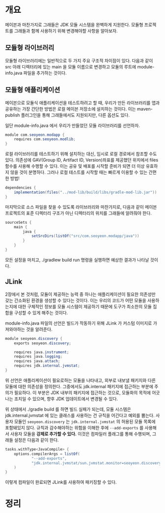 <!-- Date: 2025-01-28 -->
<!-- Update Date: 2025-01-28 -->
<!-- File ID: 5a2db82a-104d-4b92-a02f-752a81a92c78 -->
<!-- Author: Seoyeon Jang -->

# 개요

메이븐과 마찬가지로 그래들은 JDK 모듈 시스템을 완벽하게 지원한다. 모듈형 프로젝트를 그래들과 함께 사용하기 위해 변경해야할 사항을 알아보자.

## 모듈형 라이브러리

모듈형 라이브러리에는 일반적으로 두 가지 주요 구조적 차이점이 있다. 다음과 같이 src 아래 디렉터리에 있는 main 을 모듈 이름으로 변경하고 모듈의 루트에 module-info.java 파일을 추가하는 것이다.

## 모듈형 애플리케이션

메이븐으로 모듈식 애플리케이션을 테스트하려고 할 때, 우리가 만든 라이브러리를 앱과 공유하는 가장 간단한 방법은 로컬 메이븐 저장소에 설치하는 것이다. 이는 maven-publish 플러그인을 통해 그래들에서도
지원되지만, 다른 옵션도 있다.

일단 module-info.java 에서 우리가 만들었던 모듈 라이브러리를 선언하자.

```java
module com.seoyeon.modapp {
    requires com.seoyeon.modlib;
}
```

로컬 라이브러리를 테스트하기 위해 설치하는 대신, 임시로 로컬 경로에서 참조할 수도 있다. 의존성에 GAV(Group ID, Artifact ID, Version)좌표를 제공했던 위치에서 files 함수를 사용해
수행할 수 있다. 이는 공유 및 배포를 시작할 준비가 되면 더 이상 유효하지 않을 것이 분명하다. 그러나 로컬 테스트를 시작할 때는 빠르게 이용할 수 있는 간편한 방법!

```groovy
dependencies {
    implementation(files("../mod-lib/build/libs/gradle-mod-lib.jar"))
}
```

마지막으로 소스 파일을 찾을 수 있도록 라이브러리와 마찬가지로, 다음과 같이 메이븐 프로젝트의 표준 디렉터리 구조가 아닌 디렉터리의 위치를 그래들에 알려줘야 한다.

```groovy
sourceSets {
    main {
        java {
            setSrcDirs(listOf("src/com.seoyeon.modapp/java"))
        }
    }
}
```

모든 설정을 마치고, ./gradlew build run 명령을 실행하면 예상한 결과가 나타날 것이다.

## JLink

2장에서 본 것처럼, 모듈이 제공하는 능력 중 하나는 애플리케이션이 필요한 의존성만 갖는 간소화된 환경을 생성할 수 있다는 것이다. 이는 우리의 코드가 어떤 모듈을 사용하는지에 대한 구체적인 정보를 모듈 시스템이
제공하기 때문에 도구가 최소한의 모듈 집합을 구성할 수 있게 해주는 것이다.

module-info.java 파일의 선언은 빌드가 작동하기 위해 JLink 가 커스텀 이미지로 가져와야하는 것을 알려준다.

```java
module seoyeon.discovery {
    exports seoyeon.discovery;

    requires java.instrument;
    requires java.logging;
    requires java.attach;
    requires jdk.internal.jvmstat;
}
```

위 선언은 애플리케이션이 필요로하는 모듈을 나타내고, 외부로 내보낼 패키지와 다른 모듈에 대한 의존성을 정의한다. 그중에서도 jdk.internal 패키지에 접근하는 부분에 주의가 필요하다. 이 부분은 JDK 내부의
패키지에 접근하는 것으로, 모듈화의 목적에 어긋나는 조치일 수 있으며, 향후 JDK 업데이트에서 변경될 수 있다.

위 상태에서 ./gradle build 를 하면 빌드 실패가 되는데, 모듈 시스템은 jdk.internal.jvmstat 에 있는 클래스를 사용하는 건 규칙을 어긴다고 예외를 뿜는다. 사용자 모듈인 `seoyeon.discovery` 는 `jdk.internal.jvmstat` 의 허용된 모듈 목록에 포함돼있지 않다. 규칙과 감수해야하는 위험을 이해한 후에 `--add-exports` 를 사용해서 사용자 모듈을 **강제로 추가할 수 있다.** 이것은 컴파일러 플래그를 통해 수행되며, 그래들 설정은 다음과 같이 한다.

```groovy
tasks.withType<JavaCompile> {
    options.compilerArgs = listOf(
            "--add-exports",
            "jdk.internal.jvmstat/sun.jvmstat.monitor=seoyeon.discovery"
    )
}
```

이렇게 컴파일이 완료되면 JLink를 사용하여 패키징할 수 있다. 
# 정리


